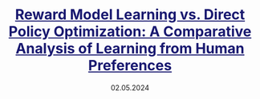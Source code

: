 ---
title: '<a href="https://arxiv.org/pdf/2403.01857"  style="color: MidnightBlue; text-decoration: underline;"> Reward Model Learning vs. Direct Policy Optimization: A Comparative Analysis of Learning from Human Preferences</a>'
collection: publications
permalink: /publication/icml2024
excerpt: 'A. Nika, D. Mandal, P Kamalaruban, **G. Tzannetos**, G. Radanovic, A. Singla'
date: 02.05.2024
venue: 'International Conference on Machine Learning (ICML)'
#paperurl: 'https://openreview.net/pdf?id=8WUyeeMxMH'
---